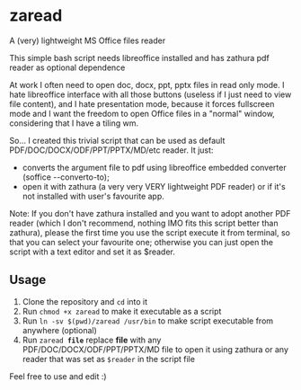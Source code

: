 # zaread
A (very) lightweight MS Office files reader

This simple bash script needs libreoffice installed and has zathura pdf reader as optional dependence

At work I often need to open doc, docx, ppt, pptx files in read only mode. I hate libreoffice interface with all those buttons (useless if I just need to view file content), and I hate presentation mode, because it forces fullscreen mode and I want the freedom to open Office files in a "normal" window, considering that I have a tiling wm.

So... I created this trivial script that can be used as default PDF/DOC/DOCX/ODF/PPT/PPTX/MD/etc reader. It just:
- converts the argument file to pdf using libreoffice embedded converter (soffice --converto-to);
- open it with zathura (a very very VERY lightweight PDF reader) or if it's not installed with user's favourite app.

Note: If you don't have zathura installed and you want to adopt another PDF reader (which I don't recommend, nothing IMO fits this script better than zathura), please the first time you use the script execute it from terminal, so that you can select your favourite one; otherwise you can just open the script with a text editor and set it as $reader.

## Usage
1. Clone the repository and `cd` into it
2. Run `chmod +x zaread` to make it executable as a script
3. Run `ln -sv $(pwd)/zaread /usr/bin` to make script executable from anywhere (optional)
4. Run <code>zaread **file**</code> replace **file** with any PDF/DOC/DOCX/ODF/PPT/PPTX/MD file to open it using zathura or any reader that was set as `$reader` in the script file

Feel free to use and edit :)
